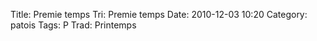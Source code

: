 Title: Premie temps
Tri: Premie temps
Date: 2010-12-03 10:20
Category: patois
Tags: P
Trad: Printemps
